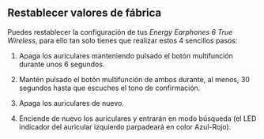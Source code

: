 ﻿## Restablecer valores de fábrica
Puedes restablecer la configuración de tus *Energy Earphones 6 True Wireless*, para ello tan solo tienes que  realizar estos 4 sencillos pasos:

1) Apaga los auriculares manteniendo pulsado el botón multifunción durante unos 6 segundos.

2) Mantén pulsado el botón multifunción de ambos durante, al menos, 30 segundos hasta que escuches el tono de confirmación.

3) Apaga los auriculares de nuevo.

4) Enciende de nuevo los auriculares y  entrarán en modo búsqueda (el LED indicador del auricular izquierdo parpadeará en color Azul-Rojo).
